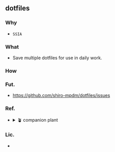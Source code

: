 ## dotfiles
### Why
- `SSIA`

### What
- Save multiple dotfiles for use in daily work.

<!--
## How to use
https://docs.github.com/get-started/writing-on-github/working-with-advanced-formatting/creating-diagrams#creating-mermaid-diagrams
-->
### How

### Fut.
- https://github.com/shiro-mpdm/dotfiles/issues

### Ref.
- <details>
    <summary> 🪴 companion plant </summary>
    
        ※ いいな~と思った方々の個人的覚書

     - https://github.com/mhanberg/.dotfiles
     - https://github.com/yutkat/dotfiles
     - https://github.com/mollifier/config 
     - https://github.com/disk-inue/dotfiles cf.[Zenn](https://zenn.dev/monicle/articles/59ff479ae51c66)
     - https://github.com/shiro/dotfiles
     - https://github.com/botamotch/dotfiles cf.[Zenn](https://zenn.dev/botamotch/articles/e7960f0dc84d8b)
     - https://github.com/ayuukumakuma/dotfiles cf.[Zenn](https://zenn.dev/ayuu/scraps/4e66fbba691781)
     - https://github.com/rainbartown/dotfiles-sample cf.[Qiita](https://qiita.com/rainbartown/items/d7f59fe4047733c14e8b)
     - https://github.com/dtan4/dot.zsh
     - https://github.com/kachick/dotfiles
     - https://github.com/hendrikmi/dotfiles cf.[Youtube](https://www.youtube.com/@henrymisc)
     - https://github.com/b3nj5m1n/dotfiles/
     - https://github.com/JunichiIto/dotfiles/
    

    </details>

### Lic.
- 


